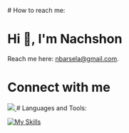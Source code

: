                                                  
<p>
# How to reach me:
  <h1 >Hi 👋, I'm Nachshon</h1>

Reach me here: nbarsela@gmail.com.

# Connect with me
 <a href="https://www.linkedin.com/in/nbar-sela/">
    <img src="https://skillicons.dev/icons?i=linkedin" />
  </a>
# Languages and Tools:

[![My Skills](https://skills.thijs.gg/icons?i=java,python,c,cpp,nodejs,javascript,typescript,react,mysql,mongodb,firebase&theme=dark)](https://skills.thijs.gg)

</p>
